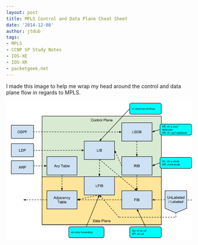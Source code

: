 ```yaml
---
layout: post
title: MPLS Control and Data Plane Cheat Sheet
date: '2014-12-08'
author: jtdub
tags:
- MPLS
- CCNP SP Study Notes
- IOS-XE
- IOS-XR
- packetgeek.net
---
```


I made this image to help me wrap my head around the control and data plane flow in regards to MPLS.

<img src="/images/MPLS-Control-and-Data-Planes.png"/>
